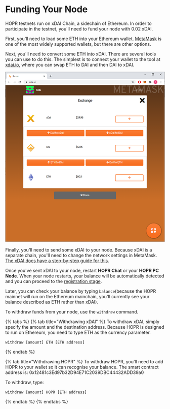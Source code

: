 <!-- ---
description: Funding your node with xDAI
--- -->

# Funding Your Node

HOPR testnets run on xDAI Chain, a sidechain of Ethereum. In order to participate in the testnet, you'll need to fund your node with 0.02 xDAI.

First, you'll need to load some ETH into your Ethereum wallet. [MetaMask](https://metamask.io/) is one of the most widely supported wallets, but there are other options.

Next, you'll need to convert some ETH into xDAI. There are several tools you can use to do this. The simplest is to connect your wallet to the tool at [xdai.io](https://xdai.io), where you can swap ETH to DAI and then DAI to xDAI.

![](../.gitbook/assets/xdai-burner.png)

Finally, you'll need to send some xDAI to your node. Because xDAI is a separate chain, you'll need to change the network settings in MetaMask. [The xDAI docs have a step-by-step guide for this](https://www.xdaichain.com/for-users/wallets/metamask/metamask-setup).

Once you've sent xDAI to your node, restart **HOPR Chat** or your **HOPR PC Node**. When your node restarts, your balance will be automatically detected and you can proceed to the [registration stage](coverbot.md).

Later, you can check your balance by typing `balance`\(because the HOPR mainnet will run on the Ethereum mainchain, you'll currently see your balance described as ETH rather than xDAI\).

To withdraw funds from your node, use the `withdraw` command.

{% tabs %}
{% tab title="Withdrawing xDAI" %}
To withdraw xDAI, simply specify the amount and the destination address. Because HOPR is designed to run on Ethereum, you need to type ETH as the currency parameter.

```text
withdraw [amount] ETH [ETH address]
```

{% endtab %}

{% tab title="Withdrawing HOPR" %}
To withdraw HOPR, you'll need to add HOPR to your wallet so it can recognise your balance. The smart contract address is: 0x12481c3Ed97b32D94E71C2039DBC44432ADD39a0

To withdraw, type:

```text
withdraw [amount] HOPR [ETH address]
```

{% endtab %}
{% endtabs %}
